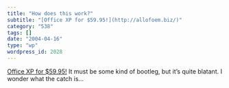 ```yaml
---
title: "How does this work?"
subtitle: "[Office XP for $59.95!](http://allofoem.biz/)"
category: "538"
tags: []
date: "2004-04-16"
type: "wp"
wordpress_id: 2028
---
```

[Office XP for $59.95!](http://allofoem.biz/)
It must be some kind of bootleg, but it’s quite blatant. I wonder what the catch is…